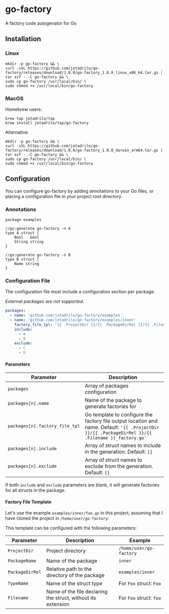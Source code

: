 # go-factory

A factory code autogenator for Go

## Installation

### Linux

```
mkdir -p go-factory && \
curl -sSL https://github.com/jotadrilo/go-factory/releases/download/1.0.0/go-factory_1.0.0_linux_x86_64.tar.gz | tar xzf - -C go-factory && \
sudo cp go-factory /usr/local/bin/ \
sudo chmod +x /usr/local/bin/go-factory
```

### MacOS

Homebrew users:

```
brew tap jotadrilo/tap
brew install jotadrilo/tap/go-factory
```

Alternative:

```
mkdir -p go-factory && \
curl -sSL https://github.com/jotadrilo/go-factory/releases/download/1.0.0/go-factory_1.0.0_darwin_arm64.tar.gz | tar xzf - -C go-factory && \
sudo cp go-factory /usr/local/bin/ \
sudo chmod +x /usr/local/bin/go-factory
```

## Configuration

You can configure go-factory by adding annotations to your Go files,
or placing a configuration file in your project root directory.

### Annotations

```golang
package examples

//go:generate go-factory -n A
type A struct {
	Bool   bool
	String string
}

//go:generate go-factory -n B
type B struct {
	Name string
}
```

### Configuration File

The configuration file must include a configuration section per package.

_External packages are not supported._

```yaml
packages:
  - name: 'github.com/jotadrilo/go-factory/examples'
  - name: 'github.com/jotadrilo/go-factory/examples/inner'
    factory_file_tpl: '{{ .ProjectDir }}/{{ .PackageDirRel }}/{{ .Filename }}_factory.go'
    include:
      - A
      - B
    exclude:
      - C
      - D
```

#### Parameters

| Parameter                      | Description                                                                                                                                        |
|--------------------------------|----------------------------------------------------------------------------------------------------------------------------------------------------|
| `packages`                     | Array of packages configuration                                                                                                                    |
| `packages[n].name`             | Name of the package to generate factories for                                                                                                      |
| `packages[n].factory_file_tpl` | Go template to configure the factory file output location and name. Default: `'{{ .ProjectDir }}/{{ .PackageDirRel }}/{{ .Filename }}_factory.go'` |
| `packages[n].include`          | Array of struct names to include in the generation. Default: `[]`                                                                                  |
| `packages[n].exclude`          | Array of struct names to exclude from the generation. Default: `[]`                                                                                |  

If both `include` and `exclude` parameters are blank, it will generate factories for all structs in the package.

#### Factory File Template

Let's use the example `examples/inner/foo.go` in this project, assuming that I have cloned the project
in `/home/user/go-factory`:

This template can be configured with the following parameters:

| Parameter       | Description                                                  | Example                 |
|-----------------|--------------------------------------------------------------|-------------------------|
| `ProjectDir`    | Project directory                                            | `/home/user/go-factory` |
| `PackageName`   | Name of the package                                          | `inner`                 |
| `PackageDirRel` | Relative path to the directory of the package                | `examples/inner`        |
| `TypeName`      | Name of the struct type                                      | For `Foo` struct: `Foo` |
| `Filename`      | Name of the file declaring the struct, without its extension | For `Foo` struct: `foo` |
